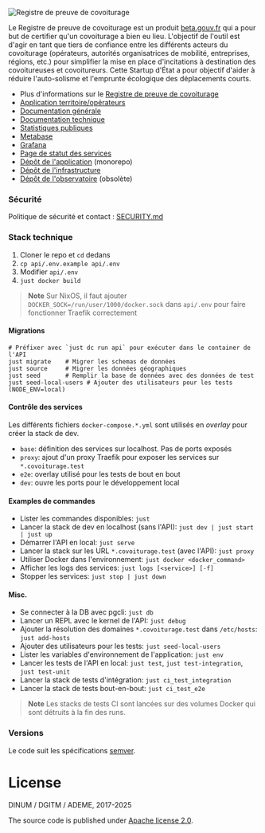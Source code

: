 ![Registre de preuve de covoiturage](https://rpc.s3.fr-par.scw.cloud/rpc-large.png)

Le Registre de preuve de covoiturage est un produit [beta.gouv.fr](https://beta.gouv.fr) qui a pour but de certifier qu'un covoiturage a bien eu lieu. L'objectif de l'outil est d'agir en tant que tiers de confiance entre les différents acteurs du covoiturage (opérateurs, autorités organisatrices de mobilité, entreprises, régions, etc.) pour simplifier la mise en place d'incitations à destination des covoitureuses et covoitureurs. Cette Startup d'État a pour objectif d'aider à réduire l'auto-solisme et l'emprunte écologique des déplacements courts.

- Plus d'informations sur le [Registre de preuve de covoiturage](https://covoiturage.beta.gouv.fr/)
- [Application territoire/opérateurs](https://app.covoiturage.beta.gouv.fr)
- [Documentation générale](https://doc.covoiturage.beta.gouv.fr)
- [Documentation technique](https://tech.covoiturage.beta.gouv.fr)
- [Statistiques publiques](https://app.covoiturage.beta.gouv.fr/stats)
- [Metabase](https://stats.covoiturage.beta.gouv.fr)
- [Grafana](https://grafana.stats.covoiturage.beta.gouv.fr)
- [Page de statut des services](https://status.covoiturage.beta.gouv.fr)
- [Dépôt de l'application](https://github.com/betagouv/preuve-covoiturage) (monorepo)
- [Dépôt de l'infrastructure](https://github.com/betagouv/preuve-covoiturage-infra)
- [Dépôt de l'observatoire](https://github.com/betagouv/observatoire-covoiturage) (obsolète)

### Sécurité

Politique de sécurité et contact : [SECURITY.md](SECURITY.md)

### Stack technique

1. Cloner le repo et `cd` dedans
2. `cp api/.env.example api/.env`
3. Modifier `api/.env`
4. `just docker build`

> **Note**
> Sur NixOS, il faut ajouter `DOCKER_SOCK=/run/user/1000/docker.sock` dans `api/.env`
> pour faire fonctionner Traefik correctement

#### Migrations

```shell
# Préfixer avec `just dc run api` pour exécuter dans le container de l'API
just migrate    # Migrer les schemas de données
just source     # Migrer les données géographiques
just seed       # Remplir la base de données avec des données de test
just seed-local-users # Ajouter des utilisateurs pour les tests (NODE_ENV=local)
```

#### Contrôle des services

Les différents fichiers `docker-compose.*.yml` sont utilisés en _overlay_ pour créer la stack de dev.

- `base`: définition des services sur localhost. Pas de ports exposés
- `proxy`: ajout d'un proxy Traefik pour exposer les services sur `*.covoiturage.test`
- `e2e`: overlay utilisé pour les tests de bout en bout
- `dev`: ouvre les ports pour le développement local

#### Examples de commandes

- Lister les commandes disponibles: `just`
- Lancer la stack de dev en localhost (sans l'API): `just dev | just start | just up`
- Démarrer l'API en local: `just serve`
- Lancer la stack sur les URL `*.covoiturage.test` (avec l'API): `just proxy`
- Utiliser Docker dans l'environnement: `just docker <docker_command>`
- Afficher les logs des services: `just logs [<service>] [-f]`
- Stopper les services: `just stop | just down`

#### Misc.

- Se connecter à la DB avec pgcli: `just db`
- Lancer un REPL avec le kernel de l'API: `just debug`
- Ajouter la résolution des domaines `*.covoiturage.test` dans `/etc/hosts`: `just add-hosts`
- Ajouter des utilisateurs pour les tests: `just seed-local-users`
- Lister les variables d'environnement de l'application: `just env`
- Lancer les tests de l'API en local: `just test`, `just test-integration`, `just test-unit`
- Lancer la stack de tests d'intégration: `just ci_test_integration`
- Lancer la stack de tests bout-en-bout: `just ci_test_e2e`

> **Note**
> Les stacks de tests CI sont lancées sur des volumes Docker qui sont détruits à la fin des runs.

### Versions

Le code suit les spécifications [semver](https://semver.org/).

# License

DINUM / DGITM / ADEME, 2017-2025

The source code is published under [Apache license 2.0](./LICENSE).
